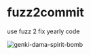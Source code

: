 # fuzz2commit
use fuzz 2 fix yearly code  

![genki-dama-spirit-bomb](https://github.com/willshion/fuzz2commit/assets/13349979/5c3facfc-0fe1-4dd0-a3c7-c91079c5be98)
